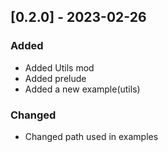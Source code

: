 ## [0.2.0] - 2023-02-26

### Added
- Added Utils mod 
- Added prelude 
- Added a new example(utils)

### Changed
- Changed path used in examples
